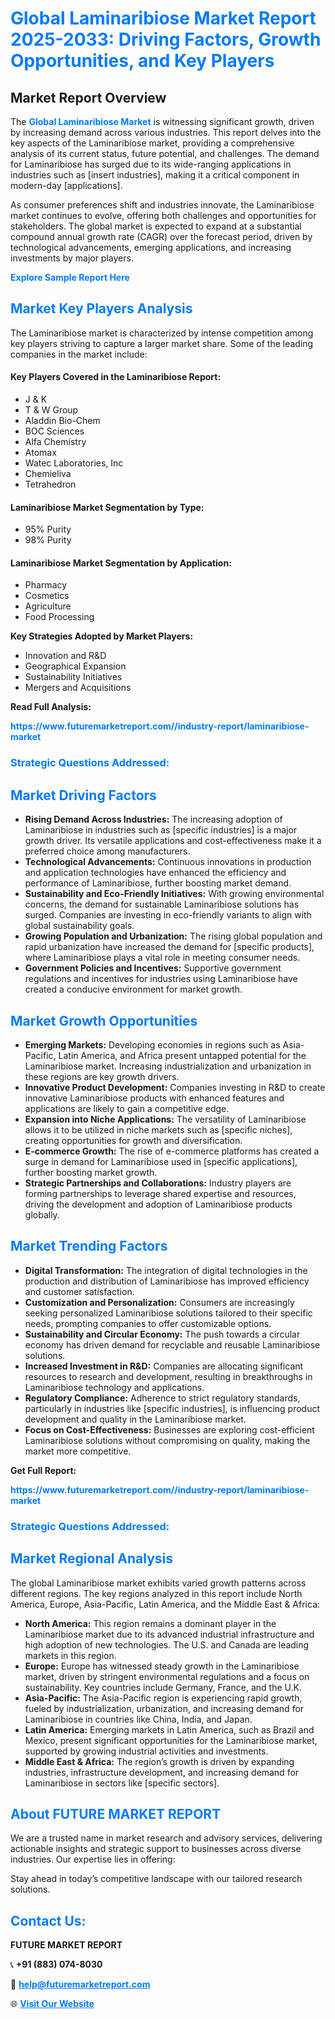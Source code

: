 <h1 style="color: #007BFF;">Global Laminaribiose Market Report 2025-2033: Driving Factors, Growth Opportunities, and Key Players</h1>

<section id="overview">
<h2>Market Report Overview</h2>
<p>The <a href="https://www.futuremarketreport.com//industry-report/laminaribiose-market" style="color: #007BFF; text-decoration: none;"><strong>Global Laminaribiose Market</strong></a> is witnessing significant growth, driven by increasing demand across various industries. This report delves into the key aspects of the Laminaribiose market, providing a comprehensive analysis of its current status, future potential, and challenges. The demand for Laminaribiose has surged due to its wide-ranging applications in industries such as [insert industries], making it a critical component in modern-day [applications].</p>
<p>As consumer preferences shift and industries innovate, the Laminaribiose market continues to evolve, offering both challenges and opportunities for stakeholders. The global market is expected to expand at a substantial compound annual growth rate (CAGR) over the forecast period, driven by technological advancements, emerging applications, and increasing investments by major players.</p>
</section>

<section id="overview">
<p><a href="https://www.futuremarketreport.com//request-sample/reportId=50284" style="color: #007BFF; text-decoration: none;"><strong>Explore Sample Report Here</strong></a></p>
</section>

<section id="key-players">
<h2 style="color: #007BFF;">Market Key Players Analysis</h2>
<p>The Laminaribiose market is characterized by intense competition among key players striving to capture a larger market share. Some of the leading companies in the market include:</p>
<h4>Key Players Covered in the Laminaribiose Report:</h4>
<ul><li>J &amp; K</li><li>T &amp; W Group</li><li>Aladdin Bio-Chem</li><li>BOC Sciences</li><li>Alfa Chemistry</li><li>Atomax</li><li>Watec Laboratories, Inc</li><li>Chemieliva</li><li>Tetrahedron</li></ul>
<h4>Laminaribiose Market Segmentation by Type:</h4>
<ul><li>95% Purity</li><li>98% Purity</li></ul>

<h4>Laminaribiose Market Segmentation by Application:</h4>
<ul><li>Pharmacy</li><li>Cosmetics</li><li>Agriculture</li><li>Food Processing</li></ul>
<p><strong>Key Strategies Adopted by Market Players:</strong></p>
<ul>
<li>Innovation and R&D</li>
<li>Geographical Expansion</li>
<li>Sustainability Initiatives</li>
<li>Mergers and Acquisitions</li>
</ul>
</section>

<section>
<p><strong>Read Full Analysis: </strong></p><a href="https://www.futuremarketreport.com//industry-report/laminaribiose-market" style="color: #007BFF; text-decoration: none;"><strong>https://www.futuremarketreport.com//industry-report/laminaribiose-market</strong></a>
<h3 style="color: #007BFF;">Strategic Questions Addressed:</h3>
</section>

<section id="driving-factors">
<h2 style="color: #007BFF;">Market Driving Factors</h2>
<ul>
<li><strong>Rising Demand Across Industries:</strong> The increasing adoption of Laminaribiose in industries such as [specific industries] is a major growth driver. Its versatile applications and cost-effectiveness make it a preferred choice among manufacturers.</li>
<li><strong>Technological Advancements:</strong> Continuous innovations in production and application technologies have enhanced the efficiency and performance of Laminaribiose, further boosting market demand.</li>
<li><strong>Sustainability and Eco-Friendly Initiatives:</strong> With growing environmental concerns, the demand for sustainable Laminaribiose solutions has surged. Companies are investing in eco-friendly variants to align with global sustainability goals.</li>
<li><strong>Growing Population and Urbanization:</strong> The rising global population and rapid urbanization have increased the demand for [specific products], where Laminaribiose plays a vital role in meeting consumer needs.</li>
<li><strong>Government Policies and Incentives:</strong> Supportive government regulations and incentives for industries using Laminaribiose have created a conducive environment for market growth.</li>
</ul>
</section>

<section id="growth-opportunities">
<h2 style="color: #007BFF;">Market Growth Opportunities</h2>
<ul>
<li><strong>Emerging Markets:</strong> Developing economies in regions such as Asia-Pacific, Latin America, and Africa present untapped potential for the Laminaribiose market. Increasing industrialization and urbanization in these regions are key growth drivers.</li>
<li><strong>Innovative Product Development:</strong> Companies investing in R&D to create innovative Laminaribiose products with enhanced features and applications are likely to gain a competitive edge.</li>
<li><strong>Expansion into Niche Applications:</strong> The versatility of Laminaribiose allows it to be utilized in niche markets such as [specific niches], creating opportunities for growth and diversification.</li>
<li><strong>E-commerce Growth:</strong> The rise of e-commerce platforms has created a surge in demand for Laminaribiose used in [specific applications], further boosting market growth.</li>
<li><strong>Strategic Partnerships and Collaborations:</strong> Industry players are forming partnerships to leverage shared expertise and resources, driving the development and adoption of Laminaribiose products globally.</li>
</ul>
</section>

<section id="trending-factors">
<h2 style="color: #007BFF;">Market Trending Factors</h2>
<ul>
<li><strong>Digital Transformation:</strong> The integration of digital technologies in the production and distribution of Laminaribiose has improved efficiency and customer satisfaction.</li>
<li><strong>Customization and Personalization:</strong> Consumers are increasingly seeking personalized Laminaribiose solutions tailored to their specific needs, prompting companies to offer customizable options.</li>
<li><strong>Sustainability and Circular Economy:</strong> The push towards a circular economy has driven demand for recyclable and reusable Laminaribiose solutions.</li>
<li><strong>Increased Investment in R&D:</strong> Companies are allocating significant resources to research and development, resulting in breakthroughs in Laminaribiose technology and applications.</li>
<li><strong>Regulatory Compliance:</strong> Adherence to strict regulatory standards, particularly in industries like [specific industries], is influencing product development and quality in the Laminaribiose market.</li>
<li><strong>Focus on Cost-Effectiveness:</strong> Businesses are exploring cost-efficient Laminaribiose solutions without compromising on quality, making the market more competitive.</li>
</ul>
</section>

<section>
<p><strong>Get Full Report: </strong></p><a href="https://www.futuremarketreport.com//industry-report/laminaribiose-market" style="color: #007BFF; text-decoration: none;"><strong>https://www.futuremarketreport.com//industry-report/laminaribiose-market</strong></a>
<h3 style="color: #007BFF;">Strategic Questions Addressed:</h3>
</section>


<section id="regional-analysis">
<h2 style="color: #007BFF;">Market Regional Analysis</h2>
<p>The global Laminaribiose market exhibits varied growth patterns across different regions. The key regions analyzed in this report include North America, Europe, Asia-Pacific, Latin America, and the Middle East & Africa:</p>
<ul>
<li><strong>North America:</strong> This region remains a dominant player in the Laminaribiose market due to its advanced industrial infrastructure and high adoption of new technologies. The U.S. and Canada are leading markets in this region.</li>
<li><strong>Europe:</strong> Europe has witnessed steady growth in the Laminaribiose market, driven by stringent environmental regulations and a focus on sustainability. Key countries include Germany, France, and the U.K.</li>
<li><strong>Asia-Pacific:</strong> The Asia-Pacific region is experiencing rapid growth, fueled by industrialization, urbanization, and increasing demand for Laminaribiose in countries like China, India, and Japan.</li>
<li><strong>Latin America:</strong> Emerging markets in Latin America, such as Brazil and Mexico, present significant opportunities for the Laminaribiose market, supported by growing industrial activities and investments.</li>
<li><strong>Middle East & Africa:</strong> The region’s growth is driven by expanding industries, infrastructure development, and increasing demand for Laminaribiose in sectors like [specific sectors].</li>
</ul>
</section>

<footer>
<h2 style="color: #007BFF;">About FUTURE MARKET REPORT</h2>
<p>We are a trusted name in market research and advisory services, delivering actionable insights and strategic support to businesses across diverse industries. Our expertise lies in offering:</p>

<p>Stay ahead in today’s competitive landscape with our tailored research solutions.</p>

<h2 style="color: #007BFF;">Contact Us:</h2>
<p><strong>FUTURE MARKET REPORT</strong></p>
<p>📞 <strong>+91 (883) 074-8030</strong></p>
<p>📧 <strong><a href="mailto:help@futuremarketreport.com" style="color: #007BFF;">help@futuremarketreport.com</a></strong></p>
<p>🌐 <strong><a href="https://www.futuremarketreport.com/" style="color: #007BFF;">Visit Our Website</a></strong></p>
</footer>